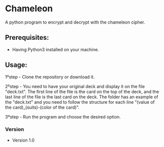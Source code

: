Chameleon
====
A python program to encrypt and decrypt with the chameleon cipher.

## Prerequisites:
* Having Python3 installed on your machine.

## Usage:
1ºstep - Clone the repository or download it.

2ºstep - You need to have your original deck and display it on the file "deck.txt". The first line of the file is the card on the top of the deck, and the last line of the file is the last card on the deck. The folder has an example of the "deck.txt" and you need to follow the structure for each line "(value of the card)_(suits)-(color of the card)".

3ºstep - Run the program and choose the desired option.

### Version
* Version 1.0


